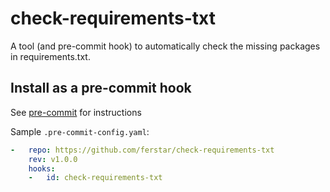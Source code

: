 check-requirements-txt
==================

A tool (and pre-commit hook) to automatically check the missing packages in requirements.txt.

## Install as a pre-commit hook

See [pre-commit](https://github.com/pre-commit/pre-commit) for instructions

Sample `.pre-commit-config.yaml`:

```yaml
-   repo: https://github.com/ferstar/check-requirements-txt
    rev: v1.0.0
    hooks:
    -   id: check-requirements-txt
```
